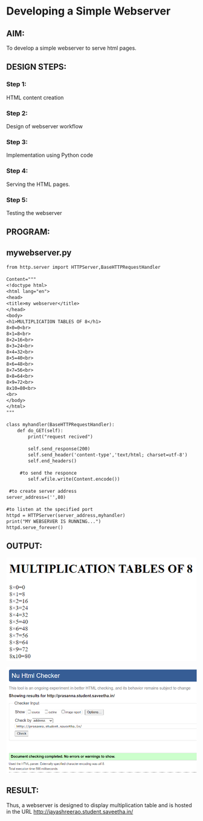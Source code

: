 # Developing a Simple Webserver
## AIM:
To develop a simple webserver to serve html pages.

## DESIGN STEPS:
### Step 1: 
HTML content creation
### Step 2:
Design of webserver workflow
### Step 3:
Implementation using Python code
### Step 4:
Serving the HTML pages.
### Step 5:
Testing the webserver

## PROGRAM:
## mywebserver.py
```
from http.server import HTTPServer,BaseHTTPRequestHandler

Content="""
<!doctype html>
<html lang="en">
<head>
<title>my webserver</title>
</head>
<body>
<h1>MULTIPLICATION TABLES OF 8</h1>
8×0=0<br>
8×1=8<br>
8×2=16<br>
8×3=24<br>
8×4=32<br>
8×5=40<br>
8×6=48<br>
8×7=56<br>
8×8=64<br>
8×9=72<br>
8x10=80<br>
<br>
</body>
</html>
"""

class myhandler(BaseHTTPRequestHandler):
    def do_GET(self):
        print("request recived")

        self.send_response(200)
        self.send_header('content-type','text/html; charset=utf-8')             
        self.end_headers()

     #to send the responce
        self.wfile.write(Content.encode())

 #to create server address     
server_address=('',80)

#to listen at the specified port
httpd = HTTPServer(server_address,myhandler)
print("MY WEBSERVER IS RUNNING...")
httpd.serve_forever()
```

## OUTPUT:

![output](./static/img/o.png)

![output](./static/img/r.png)

## RESULT:
Thus, a webserver is designed to display multiplication table and is hosted in the URL
http://jayashreerao.student.saveetha.in/
